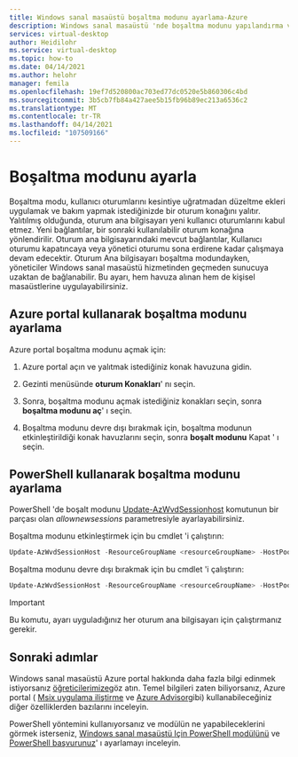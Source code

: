 ```yaml
---
title: Windows sanal masaüstü boşaltma modunu ayarlama-Azure
description: Windows sanal masaüstü 'nde boşaltma modunu yapılandırma ve kullanma.
services: virtual-desktop
author: Heidilohr
ms.service: virtual-desktop
ms.topic: how-to
ms.date: 04/14/2021
ms.author: helohr
manager: femila
ms.openlocfilehash: 19ef7d520800ac703ed77dc0520e5b860306c4bd
ms.sourcegitcommit: 3b5cb7fb84a427aee5b15fb96b89ec213a6536c2
ms.translationtype: MT
ms.contentlocale: tr-TR
ms.lasthandoff: 04/14/2021
ms.locfileid: "107509166"
---
```

# <a name="set-drain-mode"></a>Boşaltma modunu ayarla

Boşaltma modu, kullanıcı oturumlarını kesintiye uğratmadan düzeltme ekleri uygulamak ve bakım yapmak istediğinizde bir oturum konağını yalıtır. Yalıtılmış olduğunda, oturum ana bilgisayarı yeni kullanıcı oturumlarını kabul etmez. Yeni bağlantılar, bir sonraki kullanılabilir oturum konağına yönlendirilir. Oturum ana bilgisayarındaki mevcut bağlantılar, Kullanıcı oturumu kapatıncaya veya yönetici oturumu sona erdirene kadar çalışmaya devam edecektir. Oturum Ana bilgisayarı boşaltma modundayken, yöneticiler Windows sanal masaüstü hizmetinden geçmeden sunucuya uzaktan de bağlanabilir. Bu ayarı, hem havuza alınan hem de kişisel masaüstlerine uygulayabilirsiniz.

## <a name="set-drain-mode-using-the-azure-portal"></a>Azure portal kullanarak boşaltma modunu ayarlama

Azure portal boşaltma modunu açmak için:

1. Azure portal açın ve yalıtmak istediğiniz konak havuzuna gidin.

2. Gezinti menüsünde **oturum Konakları**' nı seçin.

3. Sonra, boşaltma modunu açmak istediğiniz konakları seçin, sonra **boşaltma modunu aç**' ı seçin.

4. Boşaltma modunu devre dışı bırakmak için, boşaltma modunun etkinleştirildiği konak havuzlarını seçin, sonra **boşalt modunu** Kapat ' ı seçin.

## <a name="set-drain-mode-using-powershell"></a>PowerShell kullanarak boşaltma modunu ayarlama

PowerShell 'de boşalt modunu [Update-AzWvdSessionhost](/powershell/module/az.desktopvirtualization/update-azwvdsessionhost?view=azps-5.8.0&preserve-view=true) komutunun bir parçası olan *allownewsessions* parametresiyle ayarlayabilirsiniz.

Boşaltma modunu etkinleştirmek için bu cmdlet 'i çalıştırın:

```powershell
Update-AzWvdSessionHost -ResourceGroupName <resourceGroupName> -HostPoolName <hostpoolname> -Name <hostname> -AllowNewSession:$False
```

Boşaltma modunu devre dışı bırakmak için bu cmdlet 'i çalıştırın:

```powershell
Update-AzWvdSessionHost -ResourceGroupName <resourceGroupName> -HostPoolName <hostpoolname> -Name <hostname> -AllowNewSession:$True
```

>[!IMPORTANT]
>Bu komutu, ayarı uyguladığınız her oturum ana bilgisayarı için çalıştırmanız gerekir.

## <a name="next-steps"></a>Sonraki adımlar

Windows sanal masaüstü Azure portal hakkında daha fazla bilgi edinmek istiyorsanız [öğreticilerimize](create-host-pools-azure-marketplace.md)göz atın. Temel bilgileri zaten biliyorsanız, Azure portal ( [Msix uygulama iliştirme](app-attach-azure-portal.md) ve [Azure Advisor](azure-advisor.md)gibi) kullanabileceğiniz diğer özelliklerden bazılarını inceleyin.

PowerShell yöntemini kullanıyorsanız ve modülün ne yapabileceklerini görmek isterseniz, [Windows sanal masaüstü Için PowerShell modülünü](powershell-module.md) ve [PowerShell başvurunuz](/powershell/module/az.desktopvirtualization/)' ı ayarlamayı inceleyin.